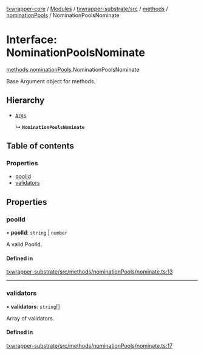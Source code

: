 [txwrapper-core](../README.md) / [Modules](../modules.md) / [txwrapper-substrate/src](../modules/txwrapper_substrate_src.md) / [methods](../modules/txwrapper_substrate_src.methods.md) / [nominationPools](../modules/txwrapper_substrate_src.methods.nominationPools.md) / NominationPoolsNominate

# Interface: NominationPoolsNominate

[methods](../modules/txwrapper_substrate_src.methods.md).[nominationPools](../modules/txwrapper_substrate_src.methods.nominationPools.md).NominationPoolsNominate

Base Argument object for methods.

## Hierarchy

- [`Args`](../modules/txwrapper_core_src.md#args)

  ↳ **`NominationPoolsNominate`**

## Table of contents

### Properties

- [poolId](txwrapper_substrate_src.methods.nominationPools.NominationPoolsNominate.md#poolid)
- [validators](txwrapper_substrate_src.methods.nominationPools.NominationPoolsNominate.md#validators)

## Properties

### poolId

• **poolId**: `string` \| `number`

A valid PoolId.

#### Defined in

[txwrapper-substrate/src/methods/nominationPools/nominate.ts:13](https://github.com/paritytech/txwrapper-core/blob/a09c1f6/packages/txwrapper-substrate/src/methods/nominationPools/nominate.ts#L13)

___

### validators

• **validators**: `string`[]

Array of validators.

#### Defined in

[txwrapper-substrate/src/methods/nominationPools/nominate.ts:17](https://github.com/paritytech/txwrapper-core/blob/a09c1f6/packages/txwrapper-substrate/src/methods/nominationPools/nominate.ts#L17)
